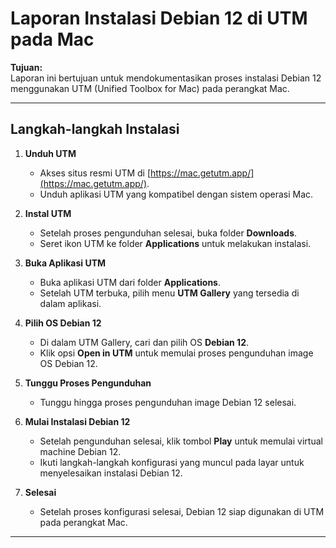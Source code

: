 # Laporan Instalasi Debian 12 di UTM pada Mac

**Tujuan:**  
Laporan ini bertujuan untuk mendokumentasikan proses instalasi Debian 12 menggunakan UTM (Unified Toolbox for Mac) pada perangkat Mac.

---

## Langkah-langkah Instalasi

1. **Unduh UTM**  
   - Akses situs resmi UTM di [https://mac.getutm.app/](https://mac.getutm.app/).  
   - Unduh aplikasi UTM yang kompatibel dengan sistem operasi Mac.

2. **Instal UTM**  
   - Setelah proses pengunduhan selesai, buka folder **Downloads**.  
   - Seret ikon UTM ke folder **Applications** untuk melakukan instalasi.  

3. **Buka Aplikasi UTM**  
   - Buka aplikasi UTM dari folder **Applications**.  
   - Setelah UTM terbuka, pilih menu **UTM Gallery** yang tersedia di dalam aplikasi.  

4. **Pilih OS Debian 12**  
   - Di dalam UTM Gallery, cari dan pilih OS **Debian 12**.  
   - Klik opsi **Open in UTM** untuk memulai proses pengunduhan image OS Debian 12.  

5. **Tunggu Proses Pengunduhan**  
   - Tunggu hingga proses pengunduhan image Debian 12 selesai.  

6. **Mulai Instalasi Debian 12**  
   - Setelah pengunduhan selesai, klik tombol **Play** untuk memulai virtual machine Debian 12.  
   - Ikuti langkah-langkah konfigurasi yang muncul pada layar untuk menyelesaikan instalasi Debian 12.  

7. **Selesai**  
   - Setelah proses konfigurasi selesai, Debian 12 siap digunakan di UTM pada perangkat Mac.  

---